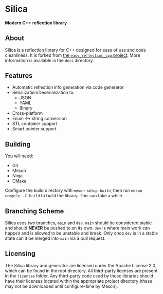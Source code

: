 # Silica
#### Modern C++ reflection library 

## About
Silica is a reflection library for C++ designed for ease of use and code cleanliness. It is forked from [the `easy_reflection_cpp` project](https://github.com/chocolacula/easy_reflection_cpp). More information is available in the `docs` directory.

## Features
* Automatic reflection info generation via code generator
* Serialization/Deserialization to:
	* JSON
	* YAML
	* Binary
* Cross-platform
* Enum <-> string conversion
* STL container support
* Smart pointer support

## Building
You will need:  
* Git
* Meson
* Ninja
* CMake  

Configure the build directory with `meson setup build`, then run `meson compile -C build` to build the library. This can take a while.

## Branching Scheme
Silica uses two branches, `main` and `dev`. `main` should be considered stable and should **NEVER** be pushed to on its own. `dev` is where main work can happen and is allowed to be unstable and break. Only once `dev` is in a stable state can it be merged into `main` via a pull request.

## Licensing
The Silica library and generator are licensed under the Apache License 2.0, which can be found in the root directory. All third-party licenses are present in the `licenses` folder.
Any third-party code used by these libraries should have their licenses located within the appropriate project directory (these may not be downloaded until configure-time by Meson).